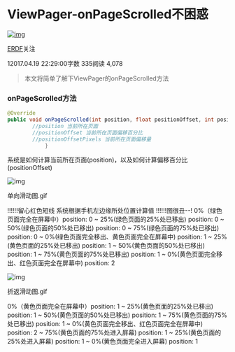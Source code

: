 # ViewPager-onPageScrolled不困惑

[![img](https://upload.jianshu.io/users/upload_avatars/2007513/e330bda6-9c99-4849-804f-bd7cd10aec77.jpg?imageMogr2/auto-orient/strip|imageView2/1/w/96/h/96/format/webp)](https://www.jianshu.com/u/09a3f413b0da)

[ERDF](https://www.jianshu.com/u/09a3f413b0da)关注

12017.04.19 22:29:00字数 335阅读 4,078

> 本文将简单了解下ViewPager的onPageScrolled方法

### onPageScrolled方法



```java
@Override
public void onPageScrolled(int position, float positionOffset, int positionOffsetPixels) {
        //position 当前所在页面
        //positionOffset 当前所在页面偏移百分比
        //positionOffsetPixels 当前所在页面偏移量
            }
```

系统是如何计算当前所在页面(position)，以及如何计算偏移百分比(positionOffset)



![img](https://upload-images.jianshu.io/upload_images/2007513-258e54bcdfd2c33f.gif?imageMogr2/auto-orient/strip|imageView2/2/w/744/format/webp)

单向滑动图.gif

!!!!!!留心红色短线 系统根据手机左边缘所处位置计算值
!!!!!!图很丑--!
0%（绿色页面完全在屏幕中）position: 0
~
25%(绿色页面的25%处已移出) position: 0
~
50%(绿色页面的50%处已移出) position: 0
~
75%(绿色页面的75%处已移出) position: 0
~
0%(绿色页面完全移出、黄色页面完全在屏幕中) position: 1
~
25%(黄色页面的25%处已移出) position: 1
~
50%(黄色页面的50%处已移出) position: 1
~
75%(黄色页面的75%处已移出) position: 1
~
0%(黄色页面完全移出、红色页面完全在屏幕中) position: 2



![img](https://upload-images.jianshu.io/upload_images/2007513-45dbd6540c59ea01.gif?imageMogr2/auto-orient/strip|imageView2/2/w/744/format/webp)

折返滑动图.gif

0%（黄色页面完全在屏幕中）position: 1
~
25%(黄色页面的25%处已移出) position: 1
~
50%(黄色页面的50%处已移出) position: 1
~
75%(黄色页面的75%处已移出) position: 1
~
0%(黄色页面完全移出、红色页面完全在屏幕中) position: 2
~
75%(黄色页面的75%处进入屏幕) position: 1
~
25%(黄色页面的25%处进入屏幕) position: 1
~
0%(黄色页面完全进入屏幕) position: 1